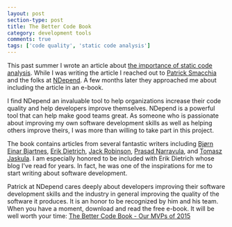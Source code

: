 ```yaml
---
layout: post
section-type: post
title: The Better Code Book
category: development tools
comments: true
tags: ['code quality', 'static code analysis']
---
```


This past summer I wrote an article about [the importance of static code analysis](2015-08-30-the-importance-of-static-code-analysis.html). While I was writing the article I reached out to [Patrick Smacchia](http://codebetter.com/patricksmacchia/) and the folks at [NDepend](http://www.ndepend.com/). A few months later they approached me about including the article in an e-book. 

I find NDepend an invaluable tool to help organizations increase their code quality and help developers improve themselves. NDepend is a powerful tool that can help make good teams great. As someone who is passionate about improving my own software development skills as well as helping others improve theirs, I was more than willing to take part in this project.

The book contains articles from several fantastic writers including [Bjørn Einar Bjartnes](https://twitter.com/bjartnes), [Erik Dietrich](http://www.daedtech.com/ ), [Jack Robinson](jackrobinson.co.nz), [Prasad Narravula](http://www.objectcraftworks.com/), and [Tomasz Jaskula](http://jaskula.fr/). I am especially honored to be included with Erik Dietrich whose blog I've read for years. In fact, he was one of the inspirations for me to start writing about software development. 

Patrick at NDepend cares deeply about developers improving their software development skills and the industry in general improving the quality of the software it produces. It is an honor to be recognized by him and his team. When you have a moment, download and read the free e-book. It will be well worth your time:
[The Better Code Book - Our MVPs of 2015](http://blog.ndepend.com/better-code-book-2015/) 
